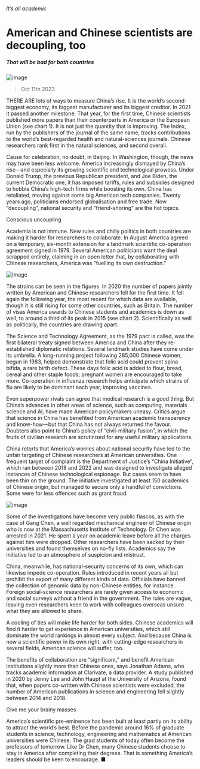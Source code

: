 ###### It’s all academic
# American and Chinese scientists are decoupling, too 
##### That will be bad for both countries 
![image](images/20231014_STD001.jpg) 
> Oct 11th 2023 
THERE ARE lots of ways to measure China’s rise. It is the world’s second-biggest economy, its biggest manufacturer and its biggest creditor. In 2021 it passed another milestone. That year, for the first time, Chinese scientists published more papers than their counterparts in America or the European Union (see chart 1). It is not just the quantity that is improving. The  Index, run by the publishers of the journal of the same name, tracks contributions to the world’s best-regarded health and natural-sciences journals. Chinese researchers rank first in the natural sciences, and second overall.
Cause for celebration, no doubt, in Beijing. In Washington, though, the news may have been less welcome. America increasingly dismayed by China’s rise—and especially its growing scientific and technological prowess. Under Donald Trump, the previous Republican president, and Joe Biden, the current Democratic one, it has imposed tariffs, rules and subsidies designed to hobble China’s high-tech firms while boosting its own. China has retaliated, moving against some big American tech companies. Twenty years ago, politicians endorsed globalisation and free trade. Now “decoupling”, national security and “friend-shoring” are the hot topics. 
Conscious uncoupling
Academia is not immune. New rules and chilly politics in both countries are making it harder for researchers to collaborate. In August America agreed on a temporary, six-month extension for a landmark scientific co-operation agreement signed in 1979. Several American politicians want the deal scrapped entirely, claiming in an open letter that, by collaborating with Chinese researchers, America was “fuelling its own destruction.” 
![image](images/20231014_STC021.png) 

The strains can be seen in the figures. In 2020 the number of papers jointly written by American and Chinese researchers fell for the first time. It fell again the following year, the most recent for which data are available, though it is still rising for some other countries, such as Britain. The number of visas America awards to Chinese students and academics is down as well, to around a third of its peak in 2015 (see chart 2). Scientifically as well as politically, the countries are drawing apart.
The Science and Technology Agreement, as the 1979 pact is called, was the first bilateral treaty signed between America and China after they re-established diplomatic relations. Several landmark studies have come under its umbrella. A long-running project following 285,000 Chinese women, begun in 1983, helped demonstrate that folic acid could prevent spina bifida, a rare birth defect. These days folic acid is added to flour, bread, cereal and other staple foods; pregnant women are encouraged to take more. Co-operation in influenza research helps anticipate which strains of flu are likely to be dominant each year, improving vaccines. 
Even superpower rivals can agree that medical research is a good thing. But China’s advances in other areas of science, such as computing, materials science and AI, have made American policymakers uneasy. Critics argue that science in China has benefited from American academic transparency and know-how—but that China has not always returned the favour. Doubters also point to China’s policy of “civil-military fusion”, in which the fruits of civilian research are scrutinised for any useful military applications.
China retorts that America’s worries about national security have led to the unfair targeting of Chinese researchers at American universities. One frequent target of complaint is the Department of Justice’s “China Initiative”, which ran between 2018 and 2022 and was designed to investigate alleged instances of Chinese technological espionage. But cases seem to have been thin on the ground. The initiative investigated at least 150 academics of Chinese origin, but managed to secure only a handful of convictions. Some were for less offences such as grant fraud. 
![image](images/20231014_STC022.png) 

Some of the investigations have become very public fiascos, as with the case of Gang Chen, a well regarded mechanical engineer of Chinese origin who is now at the Massachusetts Institute of Technology. Dr Chen was arrested in 2021. He spent a year on academic leave before all the charges against him were dropped. Other researchers have been sacked by their universities and found themselves on no-fly lists. Academics say the initiative led to an atmosphere of suspicion and mistrust. 
China, meanwhile, has national-security concerns of its own, which can likewise impede co-operation. Rules introduced in recent years all but prohibit the export of many different kinds of data. Officials have banned the collection of genomic data by non-Chinese entities, for instance. Foreign social-science researchers are rarely given access to economic and social surveys without a friend in the government. The rules are vague, leaving even researchers keen to work with colleagues overseas unsure what they are allowed to share.
A cooling of ties will make life harder for both sides. Chinese academics will find it harder to get experience in American universities, which still dominate the world rankings in almost every subject. And because China is now a scientific power in its own right, with cutting-edge researchers in several fields, American science will suffer, too. 
The benefits of collaboration are “significant,” and benefit American institutions slightly more than Chinese ones, says Jonathan Adams, who tracks academic information at Clarivate, a data provider. A study published in 2020 by Jenny Lee and John Haupt at the University of Arizona, found that, when papers co-written with Chinese scientists were excluded, the number of American publications in science and engineering fell slightly between 2014 and 2018. 
Give me your brainy masses
America’s scientific pre-eminence has been built at least partly on its ability to attract the world’s best. Before the pandemic around 16% of graduate students in science, technology, engineering and mathematics at American universities were Chinese. The grad students of today often become the professors of tomorrow. Like Dr Chen, many Chinese students choose to stay in America after completing their degrees. That is something America’s leaders should be keen to encourage. ■

